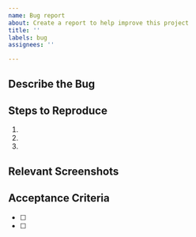 ```yaml
---
name: Bug report
about: Create a report to help improve this project
title: ''
labels: bug
assignees: ''

---
```


## Describe the Bug

<!-- A clear and concise description of what the issue is and the problem(s) that are occuring. -->

## Steps to Reproduce

<!-- Tell us how to reproduce the issue (include any useful information). -->

1.
2.
3.

## Relevant Screenshots

<!-- Include screenshots if applicable. -->


## Acceptance Criteria

<!-- Each bug issue contains acceptance criteria of how it will be known when the problem(s) are fixed. -->

- [ ] 
- [ ] 